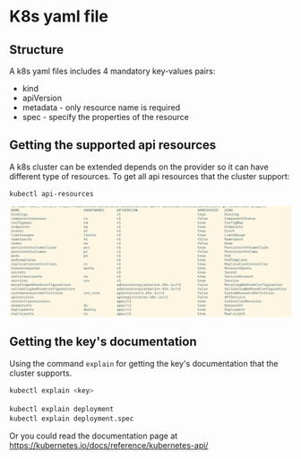 # K8s yaml file

## Structure

A k8s yaml files includes 4 mandatory key-values pairs:

 * kind
 * apiVersion
 * metadata - only resource name is required
 * spec - specify the properties of the resource


## Getting the supported api resources 

A k8s cluster can be extended depends on the provider so it can have different type of resources. To get all api resources that the cluster support:

```sh
kubectl api-resources
```

![](./img/api-resources.png)


## Getting the key's documentation

Using the command `explain` for getting the key's documentation that the cluster supports.

```sh
kubectl explain <key>

kubectl explain deployment
kubectl explain deployment.spec
```

Or you could read the documentation page at https://kubernetes.io/docs/reference/kubernetes-api/
